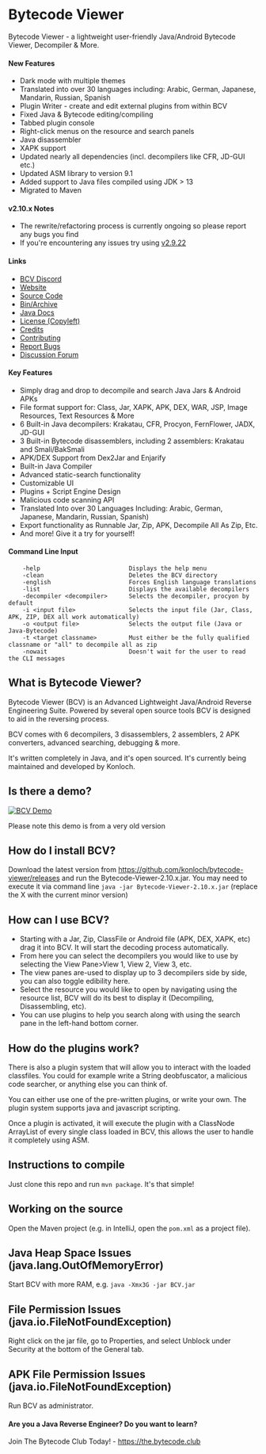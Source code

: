 # Bytecode Viewer

Bytecode Viewer - a lightweight user-friendly Java/Android Bytecode Viewer, Decompiler & More.

#### New Features
* Dark mode with multiple themes
* Translated into over 30 languages including: Arabic, German, Japanese, Mandarin, Russian, Spanish
* Plugin Writer - create and edit external plugins from within BCV
* Fixed Java & Bytecode editing/compiling
* Tabbed plugin console
* Right-click menus on the resource and search panels
* Java disassembler
* XAPK support
* Updated nearly all dependencies (incl. decompilers like CFR, JD-GUI etc.)
* Updated ASM library to version 9.1
* Added support to Java files compiled using JDK > 13
* Migrated to Maven

#### v2.10.x Notes
* The rewrite/refactoring process is currently ongoing so please report any bugs you find
* If you're encountering any issues try using [v2.9.22](https://github.com/Konloch/bytecode-viewer/releases/tag/v2.9.22)

#### Links
* [BCV Discord](https://discord.gg/aexsYpfMEf)
* [Website](https://bytecodeviewer.com)
* [Source Code](https://github.com/konloch/bytecode-viewer)
* [Bin/Archive](https://github.com/konloch/bytecode-viewer/releases)
* [Java Docs](https://the.bytecode.club/docs/bytecode-viewer/)
* [License (Copyleft)](https://raw.githubusercontent.com/Konloch/bytecode-viewer/master/LICENSE)
* [Credits](https://github.com/Konloch/bytecode-viewer/blob/master/CREDITS.md)
* [Contributing](https://github.com/Konloch/bytecode-viewer/blob/master/CONTRIBUTING.md)
* [Report Bugs](https://github.com/Konloch/bytecode-viewer/issues)
* [Discussion Forum](https://the.bytecode.club/forumdisplay.php?fid=69)

#### Key Features
* Simply drag and drop to decompile and search Java Jars & Android APKs
* File format support for: Class, Jar, XAPK, APK, DEX, WAR, JSP, Image Resources, Text Resources & More
* 6 Built-in Java decompilers: Krakatau, CFR, Procyon, FernFlower, JADX, JD-GUI
* 3 Built-in Bytecode disassemblers, including 2 assemblers: Krakatau and Smali/BakSmali
* APK/DEX Support from Dex2Jar and Enjarify
* Built-in Java Compiler
* Advanced static-search functionality
* Customizable UI
* Plugins + Script Engine Design
* Malicious code scanning API
* Translated Into over 30 Languages Including: Arabic, German, Japanese, Mandarin, Russian, Spanish)
* Export functionality as Runnable Jar, Zip, APK, Decompile All As Zip, Etc.
* And more! Give it a try for yourself!

#### Command Line Input
```
	-help                         Displays the help menu
	-clean                        Deletes the BCV directory
	-english                      Forces English language translations
	-list                         Displays the available decompilers
	-decompiler <decompiler>      Selects the decompiler, procyon by default
	-i <input file>               Selects the input file (Jar, Class, APK, ZIP, DEX all work automatically)
	-o <output file>              Selects the output file (Java or Java-Bytecode)
	-t <target classname>         Must either be the fully qualified classname or "all" to decompile all as zip
	-nowait                       Doesn't wait for the user to read the CLI messages
```

## What is Bytecode Viewer?
Bytecode Viewer (BCV) is an Advanced Lightweight Java/Android Reverse Engineering Suite. Powered by several open source tools BCV is designed to aid in the reversing process.

BCV comes with 6 decompilers, 3 disassemblers, 2 assemblers, 2 APK converters, advanced searching, debugging & more.

It's written completely in Java, and it's open sourced. It's currently being maintained and developed by Konloch.

## Is there a demo?
[![BCV Demo](https://img.youtube.com/vi/I5GT6PoTGOw/0.jpg)](https://www.youtube.com/watch?v=I5GT6PoTGOw)

Please note this demo is from a very old version

## How do I install BCV?
Download the latest version from https://github.com/konloch/bytecode-viewer/releases and run the Bytecode-Viewer-2.10.x.jar.
You may need to execute it via command line ```java -jar Bytecode-Viewer-2.10.x.jar``` (replace the X with the current minor version)

## How can I use BCV?
* Starting with a Jar, Zip, ClassFile or Android file (APK, DEX, XAPK, etc) drag it into BCV. It will start the decoding process automatically.
* From here you can select the decompilers you would like to use by selecting the View Pane>View 1, View 2, View 3, etc.
* The view panes are-used to display up to 3 decompilers side by side, you can also toggle edibility here.
* Select the resource you would like to open by navigating using the resource list, BCV will do its best to display it (Decompiling, Disassembling, etc).
* You can use plugins to help you search along with using the search pane in the left-hand bottom corner.

## How do the plugins work?
There is also a plugin system that will allow you to interact with the loaded classfiles. You could for example write a String deobfuscator, a malicious code searcher, or anything else you can think of.

You can either use one of the pre-written plugins, or write your own. The plugin system supports java and javascript scripting.

Once a plugin is activated, it will execute the plugin with a ClassNode ArrayList of every single class loaded in BCV, this allows the user to handle it completely using ASM.

## Instructions to compile

Just clone this repo and run ``mvn package``. It's that simple!

## Working on the source

Open the Maven project (e.g. in IntelliJ, open the ``pom.xml`` as a project file).

## Java Heap Space Issues (java.lang.OutOfMemoryError)
Start BCV with more RAM, e.g. `java -Xmx3G -jar BCV.jar`

## File Permission Issues (java.io.FileNotFoundException)
Right click on the jar file, go to Properties, and select Unblock under Security at the bottom of the General tab.

## APK File Permission Issues (java.io.FileNotFoundException)
Run BCV as administrator.

#### Are you a Java Reverse Engineer? Do you want to learn?
Join The Bytecode Club Today! - https://the.bytecode.club
